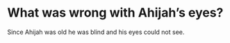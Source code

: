 # What was wrong with Ahijah’s eyes?

Since Ahijah was old he was blind and his eyes could not see.

